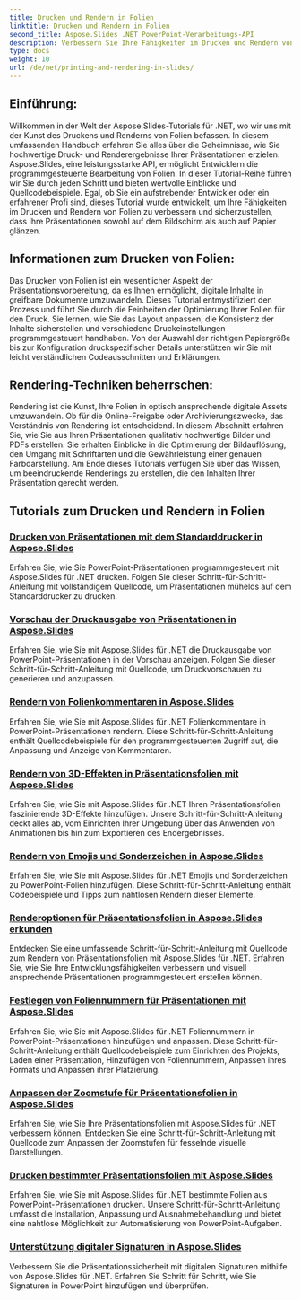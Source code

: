 ```yaml
---
title: Drucken und Rendern in Folien
linktitle: Drucken und Rendern in Folien
second_title: Aspose.Slides .NET PowerPoint-Verarbeitungs-API
description: Verbessern Sie Ihre Fähigkeiten im Drucken und Rendern von Folien mit Aspose.Slides-Tutorials für .NET. Lernen Sie Schritt für Schritt Techniken für qualitativ hochwertige Ausgaben. Tauchen Sie jetzt in die Folienbearbeitung ein!
type: docs
weight: 10
url: /de/net/printing-and-rendering-in-slides/
---
```


## Einführung:

Willkommen in der Welt der Aspose.Slides-Tutorials für .NET, wo wir uns mit der Kunst des Druckens und Renderns von Folien befassen. In diesem umfassenden Handbuch erfahren Sie alles über die Geheimnisse, wie Sie hochwertige Druck- und Renderergebnisse Ihrer Präsentationen erzielen. Aspose.Slides, eine leistungsstarke API, ermöglicht Entwicklern die programmgesteuerte Bearbeitung von Folien. In dieser Tutorial-Reihe führen wir Sie durch jeden Schritt und bieten wertvolle Einblicke und Quellcodebeispiele. Egal, ob Sie ein aufstrebender Entwickler oder ein erfahrener Profi sind, dieses Tutorial wurde entwickelt, um Ihre Fähigkeiten im Drucken und Rendern von Folien zu verbessern und sicherzustellen, dass Ihre Präsentationen sowohl auf dem Bildschirm als auch auf Papier glänzen.

## Informationen zum Drucken von Folien:

Das Drucken von Folien ist ein wesentlicher Aspekt der Präsentationsvorbereitung, da es Ihnen ermöglicht, digitale Inhalte in greifbare Dokumente umzuwandeln. Dieses Tutorial entmystifiziert den Prozess und führt Sie durch die Feinheiten der Optimierung Ihrer Folien für den Druck. Sie lernen, wie Sie das Layout anpassen, die Konsistenz der Inhalte sicherstellen und verschiedene Druckeinstellungen programmgesteuert handhaben. Von der Auswahl der richtigen Papiergröße bis zur Konfiguration druckspezifischer Details unterstützen wir Sie mit leicht verständlichen Codeausschnitten und Erklärungen.

## Rendering-Techniken beherrschen:

Rendering ist die Kunst, Ihre Folien in optisch ansprechende digitale Assets umzuwandeln. Ob für die Online-Freigabe oder Archivierungszwecke, das Verständnis von Rendering ist entscheidend. In diesem Abschnitt erfahren Sie, wie Sie aus Ihren Präsentationen qualitativ hochwertige Bilder und PDFs erstellen. Sie erhalten Einblicke in die Optimierung der Bildauflösung, den Umgang mit Schriftarten und die Gewährleistung einer genauen Farbdarstellung. Am Ende dieses Tutorials verfügen Sie über das Wissen, um beeindruckende Renderings zu erstellen, die den Inhalten Ihrer Präsentation gerecht werden.

## Tutorials zum Drucken und Rendern in Folien
### [Drucken von Präsentationen mit dem Standarddrucker in Aspose.Slides](./printing-with-default-printer/)
Erfahren Sie, wie Sie PowerPoint-Präsentationen programmgesteuert mit Aspose.Slides für .NET drucken. Folgen Sie dieser Schritt-für-Schritt-Anleitung mit vollständigem Quellcode, um Präsentationen mühelos auf dem Standarddrucker zu drucken.
### [Vorschau der Druckausgabe von Präsentationen in Aspose.Slides](./presentation-print-preview/)
Erfahren Sie, wie Sie mit Aspose.Slides für .NET die Druckausgabe von PowerPoint-Präsentationen in der Vorschau anzeigen. Folgen Sie dieser Schritt-für-Schritt-Anleitung mit Quellcode, um Druckvorschauen zu generieren und anzupassen.
### [Rendern von Folienkommentaren in Aspose.Slides](./rendering-slide-comments/)
Erfahren Sie, wie Sie mit Aspose.Slides für .NET Folienkommentare in PowerPoint-Präsentationen rendern. Diese Schritt-für-Schritt-Anleitung enthält Quellcodebeispiele für den programmgesteuerten Zugriff auf, die Anpassung und Anzeige von Kommentaren.
### [Rendern von 3D-Effekten in Präsentationsfolien mit Aspose.Slides](./rendering-3d-effects/)
Erfahren Sie, wie Sie mit Aspose.Slides für .NET Ihren Präsentationsfolien faszinierende 3D-Effekte hinzufügen. Unsere Schritt-für-Schritt-Anleitung deckt alles ab, vom Einrichten Ihrer Umgebung über das Anwenden von Animationen bis hin zum Exportieren des Endergebnisses.
### [Rendern von Emojis und Sonderzeichen in Aspose.Slides](./rendering-emoji-special-characters/)
Erfahren Sie, wie Sie mit Aspose.Slides für .NET Emojis und Sonderzeichen zu PowerPoint-Folien hinzufügen. Diese Schritt-für-Schritt-Anleitung enthält Codebeispiele und Tipps zum nahtlosen Rendern dieser Elemente.
### [Renderoptionen für Präsentationsfolien in Aspose.Slides erkunden](./presentation-render-options/)
Entdecken Sie eine umfassende Schritt-für-Schritt-Anleitung mit Quellcode zum Rendern von Präsentationsfolien mit Aspose.Slides für .NET. Erfahren Sie, wie Sie Ihre Entwicklungsfähigkeiten verbessern und visuell ansprechende Präsentationen programmgesteuert erstellen können.
### [Festlegen von Foliennummern für Präsentationen mit Aspose.Slides](./setting-slide-numbers/)
Erfahren Sie, wie Sie mit Aspose.Slides für .NET Foliennummern in PowerPoint-Präsentationen hinzufügen und anpassen. Diese Schritt-für-Schritt-Anleitung enthält Quellcodebeispiele zum Einrichten des Projekts, Laden einer Präsentation, Hinzufügen von Foliennummern, Anpassen ihres Formats und Anpassen ihrer Platzierung.
### [Anpassen der Zoomstufe für Präsentationsfolien in Aspose.Slides](./adjusting-zoom-level/)
Erfahren Sie, wie Sie Ihre Präsentationsfolien mit Aspose.Slides für .NET verbessern können. Entdecken Sie eine Schritt-für-Schritt-Anleitung mit Quellcode zum Anpassen der Zoomstufen für fesselnde visuelle Darstellungen.
### [Drucken bestimmter Präsentationsfolien mit Aspose.Slides](./printing-specific-slides/)
Erfahren Sie, wie Sie mit Aspose.Slides für .NET bestimmte Folien aus PowerPoint-Präsentationen drucken. Unsere Schritt-für-Schritt-Anleitung umfasst die Installation, Anpassung und Ausnahmebehandlung und bietet eine nahtlose Möglichkeit zur Automatisierung von PowerPoint-Aufgaben.
### [Unterstützung digitaler Signaturen in Aspose.Slides](./digital-signature-support/)
Verbessern Sie die Präsentationssicherheit mit digitalen Signaturen mithilfe von Aspose.Slides für .NET. Erfahren Sie Schritt für Schritt, wie Sie Signaturen in PowerPoint hinzufügen und überprüfen.